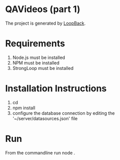 # QAVideos (part 1)

The project is generated by [LoopBack](http://loopback.io).

# Requirements


1. Node.js must be installed
2. NPM must be installed
3. StrongLoop must be installed

# Installation Instructions

1. cd <pwd>
2. npm install
3. configure the database connection by editing the '~/server/datasources.json' file

# Run 

From the commandline run
    node .

